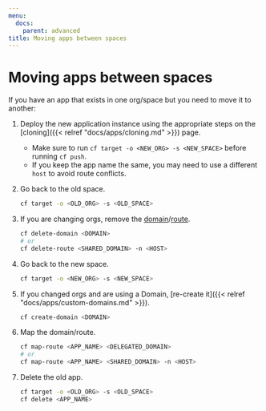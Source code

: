 ```yaml
---
menu:
  docs:
    parent: advanced
title: Moving apps between spaces
---
```


# Moving apps between spaces
If you have an app that exists in one org/space but you need to move it to another:

1. Deploy the new application instance using the appropriate steps on the [cloning]({{< relref "docs/apps/cloning.md" >}}) page.
    * Make sure to run `cf target -o <NEW_ORG> -s <NEW_SPACE>` before running `cf push`.
    * If you keep the app name the same, you may need to use a different `host` to avoid route conflicts.
1. Go back to the old space.

    ```bash
    cf target -o <OLD_ORG> -s <OLD_SPACE>
    ```

1. If you are changing orgs, remove the [domain](https://docs.cloudfoundry.org/devguide/deploy-apps/routes-domains.html#delete-private-domain)/[route](https://docs.cloudfoundry.org/devguide/deploy-apps/routes-domains.html#delete-route).

    ```bash
    cf delete-domain <DOMAIN>
    # or
    cf delete-route <SHARED_DOMAIN> -n <HOST>
    ```

1. Go back to the new space.

    ```bash
    cf target -o <NEW_ORG> -s <NEW_SPACE>
    ```

1. If you changed orgs and are using a Domain, [re-create it]({{< relref "docs/apps/custom-domains.md" >}}).

    ```bash
    cf create-domain <DOMAIN>
    ```

1. Map the domain/route.

    ```bash
    cf map-route <APP_NAME> <DELEGATED_DOMAIN>
    # or
    cf map-route <APP_NAME> <SHARED_DOMAIN> -n <HOST>
    ```

1. Delete the old app.

    ```bash
    cf target -o <OLD_ORG> -s <OLD_SPACE>
    cf delete <APP_NAME>
    ```
